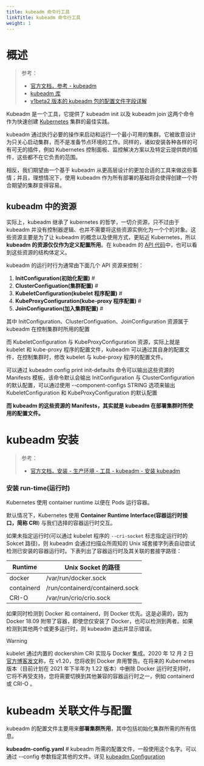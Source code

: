 ```yaml
---
title: kubeadm 命令行工具
linkTitle: kubeadm 命令行工具
weight: 1
---
```


# 概述

> 参考：
>
> - [官方文档，参考 - kubeadm](https://kubernetes.io/docs/reference/setup-tools/kubeadm/)
> - [kubeadm 库](https://pkg.go.dev/k8s.io/kubernetes/cmd/kubeadm/app/apis/kubeadm)
> - [v1beta2 版本的 kubeadm 包的配置文件字段详解](https://pkg.go.dev/k8s.io/kubernetes/cmd/kubeadm/app/apis/kubeadm/v1beta2)

Kubeadm 是一个工具，它提供了 kubeadm init 以及 kubeadm join 这两个命令作为快速创建 [Kubernetes](/docs/10.云原生/Kubernetes/Kubernetes.md) 集群的最佳实践。

kubeadm 通过执行必要的操作来启动和运行一个最小可用的集群。它被故意设计为只关心启动集群，而不是准备节点环境的工作。同样的，诸如安装各种各样的可有可无的插件，例如 Kubernetes 控制面板、监控解决方案以及特定云提供商的插件，这些都不在它负责的范围。

相反，我们期望由一个基于 kubeadm 从更高层设计的更加合适的工具来做这些事情；并且，理想情况下，使用 kubeadm 作为所有部署的基础将会使得创建一个符合期望的集群变得容易。

## kubeadm 中的资源

实际上，kubeadm 继承了 kubernetes 的哲学，一切介资源，只不过由于 kubeadm 并没有控制器逻辑、也并不需要将这些资源实例化为一个个的对象。这些资源主要是为了让 kubeadm 的概念以及使用方式，更贴近 Kubernetes，所以 **kubeadm 的资源仅仅作为定义配置所用**。在 kubeadm 的 [API 代码](https://github.com/kubernetes/kubernetes/blob/master/cmd/kubeadm/app/apis/kubeadm/v1beta2/types.go)中，也可以看到这些资源的结构体定义。

kubeadm 的运行时行为通常由下面几个 API 资源来控制：

1. **InitConfiguration(初始化配置)** #
2. **ClusterConfiguation(集群配置)** #
3. **KubeletConfiguration(kubelet 程序配置)** #
4. **KubeProxyConfiguration(kube-proxy 程序配置)** #
5. **JoinConfiguration(加入集群配置)** #

其中 InitConfiguration、ClusterConfiguation、JoinConfiguration 资源属于 kubeadm 在控制集群时所用的配置

而 KubeletConfiguration 与 KubeProxyConfiguration 资源，实际上就是 kubelet 和 kube-proxy 程序的配置文件，kubeadm 可以通过其自身的配置文件，在控制集群时，修改 kubelet 与 kube-proxy 程序的配置文件。

可以通过 kubeadm config print init-defaults 命令可以输出这些资源的 Manifests 模板，该命令默认会输出 InitConfiguration 与 ClusterConfiguration 的默认配置，可以通过使用 --component-configs STRING 选项来输出 KubeletConfiguration 和 KubeProxyConfiguration 的默认配置

**而 kubeadm 的这些资源的 Manifests，其实就是 kubeadm 在部署集群时所使用的配置文件。**

# kubeadm 安装

> 参考：
>
> - [官方文档，安装 - 生产环境 - 工具 - kubeadm - 安装 kubeadm](https://kubernetes.io/docs/setup/production-environment/tools/kubeadm/install-kubeadm/)

### 安装 run-time(运行时)

Kubernetes 使用 container runtime 以便在 Pods 运行容器。

默认情况下，Kubernetes 使用 **Container Runtime Interface(容器运行时接口，简称 CRI**) 与我们选择的容器运行时交互。

如果未指定运行时(可以通过 kubelet 程序的 `--cri-socket` 标志指定运行时的 Sokcet 路径)，则 kubeadm 会通过扫描众所周知的 Unix 域套接字列表自动尝试检测已安装的容器运行时。下表列出了容器运行时及其关联的套接字路径：

| Runtime    | Unix Socket 的路径                 |
| ---------- | ------------------------------- |
| docker     | /var/run/docker.sock            |
| containerd | /run/containerd/containerd.sock |
| CRI-O      | /var/run/crio/crio.sock         |

如果同时检测到 Docker 和 containerd，则 Docker 优先。这是必需的，因为 Docker 18.09 附带了容器，即使您仅安装了 Docker，也可以检测到两者。如果检测到其他两个或更多运行时，则 kubeadm 退出并显示错误。

> [!Warning]
> kubelet 通过内置的 dockershim CRI 实现与 Docker 集成。2020 年 12 月 2 日[官方博客发文](https://kubernetes.io/blog/2020/12/02/dont-panic-kubernetes-and-docker/)称，在 v1.20，您将收到 Docker 弃用警告。在将来的 Kubernetes 版本（目前计划在 2021 年下半年为 1.22 版本）中删除 Docker 运行时支持时，它将不再受支持，您将需要切换到其他兼容的容器运行时之一，例如 containerd 或 CRI-O 。

# kubeadm 关联文件与配置

kubeadm 的配置文件主要用来**部署集群所用**，其中包括初始化集群所需的所有信息。

**kubeadm-config.yaml** # kubeadm 所需的配置文件，一般使用这个名字。可以通过 --config 参数指定其他的文件。详见 [kubeadm Configuration](docs/10.云原生/Kubernetes/Kubernetes%20管理/kubeadm%20命令行工具/kubeadm%20Configuration.md)
